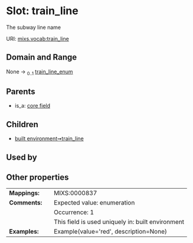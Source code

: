 
# Slot: train_line


The subway line name

URI: [mixs.vocab:train_line](https://w3id.org/mixs/vocab/train_line)


## Domain and Range

None &#8594;  <sub>0..1</sub> [train_line_enum](train_line_enum.md)

## Parents

 *  is_a: [core field](core_field.md)

## Children

 *  [built environment➞train_line](built_environment_train_line.md)

## Used by


## Other properties

|  |  |  |
| --- | --- | --- |
| **Mappings:** | | MIXS:0000837 |
| **Comments:** | | Expected value: enumeration |
|  | | Occurrence: 1 |
|  | | This field is used uniquely in: built environment |
| **Examples:** | | Example(value='red', description=None) |

